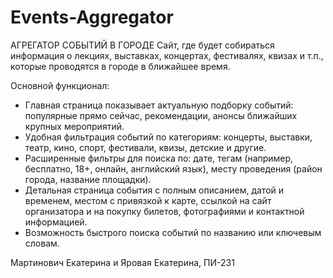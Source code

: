 # Events-Aggregator
АГРЕГАТОР СОБЫТИЙ В ГОРОДЕ
Сайт, где будет собираться информация о лекциях, выставках, концертах, фестивалях, квизах и т.п., которые проводятся в городе в ближайшее время.

Основной функционал:
- Главная страница показывает актуальную подборку событий: популярные прямо сейчас, рекомендации, анонсы ближайших крупных мероприятий.
- Удобная фильтрация событий по категориям: концерты, выставки, театр, кино, спорт, фестивали, квизы, детские и другие.
- Расширенные фильтры для поиска по: дате, тегам (например, бесплатно, 18+, онлайн, английский язык), месту проведения (район города, название площадки).
- Детальная страница события с полным описанием, датой и временем, местом с привязкой к карте, ссылкой на сайт организатора и на покупку билетов, фотографиями и контактной информацией.
- Возможность быстрого поиска событий по названию или ключевым словам.

Мартинович Екатерина и Яровая Екатерина, ПИ-231
